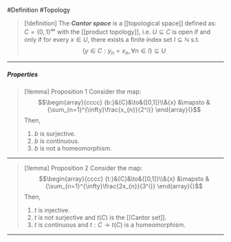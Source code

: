 #Definition #Topology 

> [!definition]
> The ***Cantor space*** is a [[topological space]] defined as: $C=\{ 0,1 \}^\infty$ with the [[product topology]], i.e. $U\subseteq C$ is open if and only if for every $x\in U$, there exists a finite index set $I\subseteq \mathbb{N}$ s.t. $$\{ y\in C: y_{n}=x_{n},\forall n\in I \}\subseteq U$$
---
##### Properties
> [!lemma] Proposition 1
> Consider the map: $$\begin{array}{cccc} {b:}&{C}&\to&{[0,1]}\\&{x} &\mapsto & {\sum_{n=1}^{\infty}\frac{x_{n}}{2^i}} \end{array}{}$$Then, 
> 1. $b$ is surjective.
> 1. $b$ is continuous.
> 2. $b$ is not a homeomorphism.
---
> [!lemma] Proposition 2
> Consider the map: $$\begin{array}{cccc} {t:}&{C}&\to&{[0,1]}\\&{x} &\mapsto & {\sum_{n=1}^{\infty}\frac{2x_{n}}{3^i}} \end{array}{}$$Then, 
> 1. $t$ is injective.
> 2. $t$ is not surjective and $t(C)$ is the [[Cantor set]].
> 3. $t$ is continuous and $t:C\to t(C)$ is a homeomorphism.
---